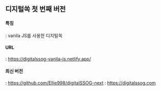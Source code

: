 ## 디지털쏙 첫 번째 버전
#### 특징
: vanila JS를 사용한 디지털쏙

#### URL 
: https://digitalssog-vanila-js.netlify.app/

#### 최신 버전
: https://github.com/Ellie998/digitalSSOG-next
: https://digitalssog.com
